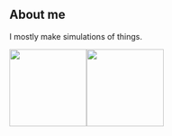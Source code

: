 About me
--------------
I mostly make simulations of things.

<img height="137px" src="https://github-readme-stats.vercel.app/api?username=ArolaunTech&hide_title=true&hide_border=true&show_icons=true&include_all_commits=true&count_private=true&line_height=21&text_color=000&icon_color=000&bg_color=0&theme=graywhite" /><!-- wi*quL3fcV --><img height="137px" src="https://github-readme-stats.vercel.app/api/top-langs/?username=ArolaunTech&hide=html&hide_title=true&hide_border=true&layout=compact&langs_count=6&exclude_repo=comp426,Redventures-Movie-Quotes&text_color=000&icon_color=fff&bg_color=0&theme=graywhite" />
